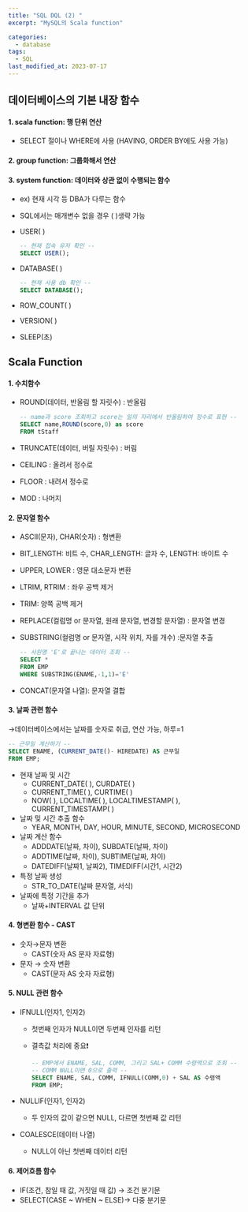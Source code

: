 ```yaml
---
title: "SQL DQL (2) "
excerpt: "MySQL의 Scala function"

categories:
  - database
tags:
  - SQL
last_modified_at: 2023-07-17
---
```

## 데이터베이스의 기본 내장 함수

#### **1. scala function: 행 단위 연산**
- SELECT 절이나  WHERE에 사용 (HAVING, ORDER BY에도 사용 가능)

#### 2. group function: 그룹화해서 연산

#### 3. system function: 데이터와 상관 없이 수행되는 함수
- ex) 현재 시각 등 DBA가 다루는 함수
- SQL에서는 매개변수 없을 경우 ( )생략 가능
- USER( )
    
    ```sql
    -- 현재 접속 유저 확인 --
    SELECT USER();
    ```
    
- DATABASE( )
    
    ```sql
    -- 현재 사용 db 확인 --
    SELECT DATABASE();
    ```
    
- ROW_COUNT( )
- VERSION( )
- SLEEP(초)

## Scala Function

#### 1. 수치함수
- ROUND(데이터, 반올림 할 자릿수) : 반올림
    
    ```sql
    -- name과 score 조회하고 score는 일의 자리에서 반올림하여 정수로 표현 --
    SELECT name,ROUND(score,0) as score
    FROM tStaff
    ```
    
- TRUNCATE(데이터, 버릴 자릿수) : 버림
- CEILING : 올려서 정수로
- FLOOR : 내려서 정수로
- MOD : 나머지

#### 2. 문자열 함수
- ASCII(문자), CHAR(숫자) : 형변환
- BIT_LENGTH: 비트 수, CHAR_LENGTH: 글자 수, LENGTH: 바이트 수 
- UPPER, LOWER : 영문 대소문자 변환
- LTRIM, RTRIM : 좌우 공백 제거
- TRIM: 양쪽 공백 제거
- REPLACE(컬럼명 or 문자열, 원래 문자열, 변경할 문자열) : 문자열 변경
- SUBSTRING(컬럼명 or 문자열, 시작 위치, 자를 개수) :문자열 추출
    
    ```sql
    -- 사원명 'E'로 끝나는 데이터 조회 --
    SELECT *
    FROM EMP
    WHERE SUBSTRING(ENAME,-1,1)='E'
    ```
    
- CONCAT(문자열 나열): 문자열 결합 

#### 3. 날짜 관련 함수

→데이터베이스에서는 날짜를 숫자로 취급, 연산 가능, 하루=1

```sql
-- 근무일 계산하기 --
SELECT ENAME, (CURRENT_DATE()- HIREDATE) AS 근무일
FROM EMP;
```

- 현재 날짜 및 시간
    - CURRENT_DATE( ), CURDATE( )
    - CURRENT_TIME( ), CURTIME( )
    - NOW( ), LOCALTIME( ), LOCALTIMESTAMP( ), CURRENT_TIMESTAMP( )
- 날짜 및 시간 추출 함수
    - YEAR, MONTH, DAY, HOUR, MINUTE, SECOND, MICROSECOND
- 날짜 계산 함수
    - ADDDATE(날짜, 차이), SUBDATE(날짜, 차이)
    - ADDTIME(날짜, 차이), SUBTIME(날짜, 차이)
    - DATEDIFF(날짜1, 날짜2), TIMEDIFF(시간1, 시간2)
- 특정 날짜 생성
    - STR_TO_DATE(날짜 문자열, 서식)
- 날짜에 특정 기간을 추가
    - 날짜+INTERVAL 값 단위

#### 4. 형변환 함수 - CAST
- 숫자→문자 변환
    - CAST(숫자 AS 문자 자료형)
- 문자 → 숫자 변환
    - CAST(문자 AS 숫자 자료형)

#### 5. NULL 관련 함수
- IFNULL(인자1, 인자2)
    - 첫번째 인자가 NULL이면 두번째 인자를 리턴
    - 결측값 처리에 중요❗
        
        ```sql
        -- EMP에서 ENAME, SAL, COMM, 그리고 SAL+ COMM 수령액으로 조회 --
        -- COMM NULL이면 0으로 출력 --
        SELECT ENAME, SAL, COMM, IFNULL(COMM,0) + SAL AS 수령액
        FROM EMP;
        ```
        
- NULLIF(인자1, 인자2)
    - 두 인자의 값이 같으면 NULL, 다르면 첫번째 값 리턴
- COALESCE(데이터 나열)
    - NULL이 아닌 첫번째 데이터 리턴

#### 6. 제어흐름 함수
- IF(조건, 참일 때 값, 거짓일 때 값) → 조건 분기문
- SELECT(CASE ~ WHEN ~ ELSE)→ 다중 분기문